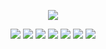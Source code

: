 <p align="center">
  <img src="https://github-readme-stats.vercel.app/api/top-langs/?username=Scemist">
</p>

<p align="center">
  <img src="https://img.shields.io/badge/HTML-e34c26?style=for-the-badge&logo=html5&logoColor=white">          
  <img src="https://img.shields.io/badge/CSS-264de4?&style=for-the-badge&logo=css3&logoColor=white">
  <img src="https://img.shields.io/badge/PHP-8993be?style=for-the-badge&logo=php&logoColor=white">
  <img src="https://img.shields.io/badge/MySQL-F29111?style=for-the-badge&logo=mysql&logoColor=white">
  <img src="https://img.shields.io/badge/Git-f34f29?style=for-the-badge&logo=git&logoColor=white">
  <img src="https://img.shields.io/badge/Bootstrap-563d7c?style=for-the-badge&logo=bootstrap&logoColor=white">
  <img src="https://img.shields.io/badge/JavaScript-f0db4f?style=for-the-badge&logo=javascript&logoColor=black">
</p>

<!--
Here are some ideas to get you started:

- 🔭 I’m currently working on ...
- 🌱 I’m currently learning ...
- 👯 I’m looking to collaborate on ...
- 🤔 I’m looking for help with ...
- 💬 Ask me about ...
- 📫 How to reach me: ...
- 😄 Pronouns: ...
- ⚡ Fun fact: ...

-->
